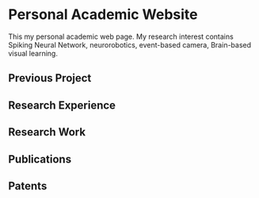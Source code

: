 # Personal Academic Website

This my personal academic web page. My research interest contains Spiking Neural Network, neurorobotics, event-based camera, Brain-based visual learning.



## Previous Project



## Research Experience



## Research Work



## Publications



## Patents
